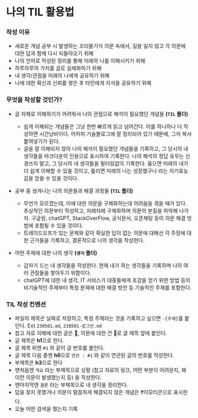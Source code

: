 # 나의 TIL 활용법

### 작성 이유

- 새로운 개념 공부 시 발생하는 꼬리물기식 의문 속에서, 길을 잃지 않고 각 의문에 대한 답과 함께 다시 되돌아오기 위해
- 나의 언어로 작성된 정리를 통해 미래의 나를 이해시키기 위해
- 하루하루의 가치를 글로 실체화하기 위해
- 내 생각/관점을 미래의 나에게 공유하기 위해
- 나에 대한 확신과 신뢰를 쌓은 후 타인에게 지식을 공유하기 위해



### 무엇을 작성할 것인가?

- 글 자체로 이해하기가 어려워서 나의 관점으로 해석이 필요했던 개념들 **(`TIL` 폴더)**
  - 쉽게 이해되는 개념들은 그냥 한번 빠르게 읽고 넘어간다. 이를 하나하나 다 작성하면 시간낭비이다. 어차피 기술블로그에 잘 정리되어 있기 때문에, 그저 복사 붙여넣기가 된다.
  - 글을 잘 이해되지 않아 나의 해석이 필요했던 개념들을 기록하고, 그 당시의 내 생각들을 마크다운의 인용으로 표시하여 기록한다. 나의 해석의 정답 유무는 신경쓰지 말고, 그 당시의 내 생각들을 필터링없이 기록한다. 옳으면 미래의 내가 더 쉽게 이해할 수 있을 것이고, 틀리면 미래의 나는 성장했구나 라는 자기효능감을 얻을 수 있을 것이다.

- 공부 중 생겨나는 나의 의문들과 해결 과정들 **(`TIL` 폴더)**
  - 무언가 모르겠는데, 이에 대한 의문을 구체화하는데 어려움을 겪을 때가 있다. 추상적인 의문부터 작성하고, 차례차례 구체화하며 의문의 본질을 파악해 나가자. 구글링, chatGPT, StackOverFlow, 공식문서, 오픈채팅 등이 의문 해결 방법에 포함될 수 있을 것이다.
  - 트레이드오프가 있는 문제와 같이 확실한 답이 없는 의문에 대해선 각 주장에 대한 근거들을 기록하고, 결론적으로 나의 생각을 작성한다.
- 어떤 주제에 대한 나의 생각 **(`생각` 폴더)**
  - 갑자기 드는 내 생각들을 작성한다. 현재 내가 하는 생각들을 기록하며 나의 여러 관점들을 쌓아두기 위함이다.
  - chatGPT에 대한 내 생각, IT 서비스가 대중들에게 호감을 얻기 위한 방법 등의 비기술적인 주제부터 특정 문제에 대한 해결 방안 등 기술적인 주제를 포함한다.



### TIL 작성 컨벤션

- 파일의 제목은 날짜로 저장하고, 특정 주제라는 것을 기록하고 싶으면 `-{주제}`를 붙인다. Ex) `230501.md`, `230501-로그인.md`
- 참고 자료 이해에 대한 글은 📖, 의문에 대한 건 🤔로 글 제목 앞에 붙인다.
- 글 제목은 **h1**으로 한다.
- 글 제목 뒤엔 `#1` 와 같이 글 번호를 붙인다.
- 글 제목 다음 줄엔 **h6**으로 `연관 : #1` 와 같이 연관된 글의 번호를 작성한다.
- 부제목은 **h3**으로 한다
- 맨처음엔 `개요` 라는 부제목으로 상황 (참고 자료의 링크, 어떤 부분이 어려운지, 왜 이런 의문이 발생했는지 등) 을 작성한다.
- 맨마지막엔 `결론` 라는 부제목으로 내 생각을 정리한다.
- 답을 찾지 못했거나 의문이 말끔하게 해결되지 않은 개념은 ❓이모티콘으로 표시한다.
- 오늘 어떤 검색을 했는지 기록

